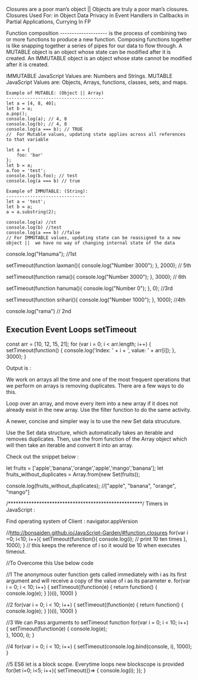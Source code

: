Closures are a poor man’s object || Objects are truly a poor man’s closures.
    Closures Used For:
        in Object Data Privacy
        in Event Handlers 
        in Callbacks
        in Partial Applications, Currying
        In FP

Function composition
-------------------- is the process of combining two or more functions to produce a new function.
 Composing functions together is like snapping together a series of pipes for our data to flow through.
A MUTABLE object is an object whose state can be modified after it is created. 
An IMMUTABLE object is an object whose state cannot be modified after it is created. 

IMMUTABLE JavaScript Values are:
    Numbers and Strings. 
MUTABLE JavaScript Values are:
    Objects, Arrays, functions, classes, sets, and maps.

    Example of MUTABLE: (Object || Array)
    -------------------------------------
    let a = [4, 8, 40];
    let b = a;
    a.pop();
    console.log(a); // 4, 8
    console.log(b); // 4, 8
    console.log(a === b); // TRUE
    //  For Mutable values, updating state applies across all references to that variable 

    let a = {
        foo: 'bar'
    };
    let b = a;
    a.foo = 'test';
    console.log(b.foo); // test
    console.log(a === b) // true

    Example of IMMUTABLE: (String):
    ------------------------------
    let a = 'test';
    let b = a;
    a = a.substring(2);

    console.log(a) //st
    console.log(b) //test
    console.log(a === b) //false
    // For IMMUTABLE values, updating state can be reassigned to a new object ||  we have no way of changing internal state of the data 



console.log("Hanuma"); //1st

setTimeout(function laxman(){
    console.log("Number 3000");
}, 2000); // 5th

setTimeout(function rama(){
    console.log("Number 3000");
}, 3000); // 6th


setTimeout(function hanuma(){
    console.log("Number 0");
}, 0); //3rd

setTimeout(function srihari(){
    console.log("Number 1000");
}, 1000); //4th

console.log("rama") // 2nd


Execution Event Loops setTimeout
--------------------------------
const arr = [10, 12, 15, 21];
for (var i = 0; i < arr.length; i++) {
    setTimeout(function() {
        console.log('Index: ' + i + ', value: ' + arr[i]);
    }, 3000);
}

Output is :


We work on arrays all the time and one of the most frequent operations that we perform on arrays is removing duplicates. There are a few ways to do this. 

Loop over an array, and move every item into a new array if it does not already exist in the new array.
Use the filter function to do the same activity.

A newer, concise and simpler way is to use the new Set data strucuture. 

Use the Set data structure, which automatically takes an iterable and removes duplicates. Then, use the from function of the Array object which will then take an iterable and convert it into an array. 

Check out the snippet below :

let fruits = ['apple','banana','orange','apple','mango','banana'];
let fruits_without_duplicates = Array.from(new Set(fruits));

console.log(fruits_without_duplicates); //["apple", "banana", "orange", "mango"]


/****************************************************/
Timers in JavaScript :

Find operating system of Client : navigator.appVersion

//http://bonsaiden.github.io/JavaScript-Garden/#function.closures
for(var i =0; i<10; i++){
    setTimeout(function(){
        console.log(i); // print 10 ten times
    }, 1000);
} // this keeps the reference of i so it would be 10 when executes timeout.

//To Overcome this Use below code

//1 The anonymous outer function gets called immediately with i as its first argument and will receive a copy of the value of i as its parameter e.
for(var i = 0; i < 10; i++) {
    setTimeout((function(e) {
        return function() {
            console.log(e);
        }
    })(i), 1000)
}

//2
for(var i = 0; i < 10; i++) {
    setTimeout((function(e) {
        return function() {
            console.log(e);
        }
    })(i), 1000)
}

//3  We can Pass arguments to setTimeout function
for(var i = 0; i < 10; i++) {
    setTimeout(function(e) {
        console.log(e);  
    }, 1000, i);
}

//4
for(var i = 0; i < 10; i++) {
    setTimeout(console.log.bind(console, i), 1000);
}

//5 ES6 let is a block scope. Everytime loops new blockscope is provided
for(let i=0; i<5; i++){
    setTimeout(()=> { console.log(i); });
}
